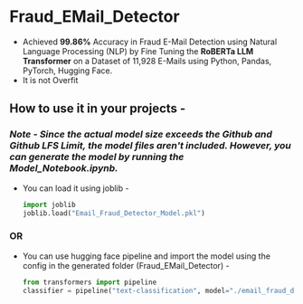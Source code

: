 # Fraud_EMail_Detector
* Achieved **99.86%** Accuracy in Fraud E-Mail Detection using Natural Language Processing (NLP) by Fine Tuning the **RoBERTa LLM Transformer** on a Dataset of 11,928 E-Mails using Python, Pandas, PyTorch, Hugging Face.
* It is not Overfit

## How to use it in your projects -

### ***Note - Since the actual model size exceeds the Github and Github LFS Limit, the model files aren't included. However, you can generate the model by running the Model_Notebook.ipynb.***

* You can load it using joblib -

  ``` python
  import joblib
  joblib.load("Email_Fraud_Detector_Model.pkl")
  ```
  
### **OR**
  
* You can use hugging face pipeline and import the model using the config in the generated folder (Fraud_EMail_Detector) -

  ``` python
  from transformers import pipeline
  classifier = pipeline("text-classification", model="./email_fraud_detector/")
  ```
